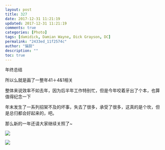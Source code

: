 ```yaml
---
layout: post
title: 327
date: 2017-12-31 11:21:19
updated: 2017-12-31 11:21:19
comments: true
categories: [Photo]
tags: [damidick, Damian Wayne, Dick Grayson, DC]
permalink: "2433ed_11f2574c"
author: "猫厨"
description: ""
toc: true
---
```


<p>年终总结</p> 
<p>所以么就是画了一整年41＋4&amp;1相关</p> 
<p>整体来说效率不如去年，因为后半年工作特别忙，但是今年咬着牙出了个本，也算值得纪念一下</p> 
<p>年末发生了一系列招架不及的坏事，失去了很多，承受了很多，这真的是个坎，但是总归都会好起来的，吧。</p> 
<p>那么新的一年还请大家继续关照了~</p>

![](/img/img_cVZNdzJtQk9JV2VxcklTdEtGUmRuSDl0N1E0djhEbTFFWHBpSWptVFUwTjhVZUt1M2pmNlh3PT0.jpg)

![](/img/img_cVZNdzJtQk9JV2VxcklTdEtGUmRuQVhCSjVJMS9vNGRTWVp1ZEFGUmpITTBDdmxXQ2s4cURRPT0.jpg)